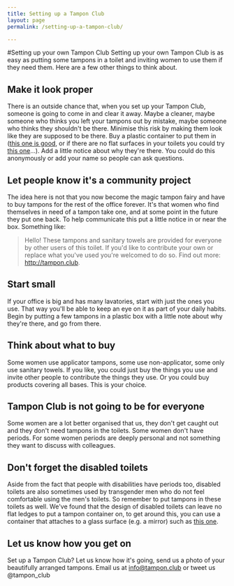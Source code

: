 ```yaml
---
title: Setting up a Tampon Club
layout: page
permalink: /setting-up-a-tampon-club/

---
```


#Setting up your own Tampon Club
Setting up your own Tampon Club is as easy as putting some tampons in a toilet and inviting women to use them if they need them. Here are a few other things to think about.

## Make it look proper
There is an outside chance that, when you set up your Tampon Club, someone is going to come in and clear it away. Maybe a cleaner, maybe someone who thinks you left your tampons out by mistake, maybe someone who thinks they shouldn't be there. Minimise this risk by making them look like they are supposed to be there. Buy a plastic container to put them in ([this one is good](http://www.muji.eu/pages/online.asp?Sec=17&Sub=80&PID=1667), or if there are no flat surfaces in your toilets you could try [this one](http://www.amazon.co.uk/gp/product/B0014XQC90?psc=1&redirect=true&ref_=oh_aui_detailpage_o00_s00)&hellip;). Add a little notice about why they're there. You could do this anonymously or add your name so people can ask questions.

## Let people know it's a community project
The idea here is not that you now become the magic tampon fairy and have to buy tampons for the rest of the office forever. It's that women who find themselves in need of a tampon take one, and at some point in the future they put one back. To help communicate this put a little notice in or near the box. Something like:

> Hello! These tampons and sanitary towels are provided for everyone by other users of this toilet. If you'd like to contribute your own or replace what you've used you're welcomed to do so. Find out more: http://tampon.club.

## Start small
If your office is big and has many lavatories, start with just the ones you use. That way you'll be able to keep an eye on it as part of your daily habits. Begin by putting a few tampons in a plastic box with a little note about why they're there, and go from there.

## Think about what to buy
Some women use applicator tampons, some use non-applicator, some only use sanitary towels. If you like, you could just buy the things you use and invite other people to contribute the things they use. Or you could buy products covering all bases. This is your choice.

## Tampon Club is not going to be for everyone
Some women are a lot better organised that us, they don't get caught out and they don't need tampons in the toilets. Some women don't have periods. For some women periods are deeply personal and not something they want to discuss with colleagues.

## Don't forget the disabled toilets
Aside from the fact that people with disabilities have periods too, disabled toilets are also sometimes used by transgender men who do not feel comfortable using the men's toilets. So remember to put tampons in these toilets as well. We've found that the design of disabled toilets can leave no flat ledges to put a tampon container on, to get around this, you can use a container that attaches to a glass surface (e.g. a mirror) such as [this one](http://www.amazon.co.uk/gp/product/B0014XQC90?psc=1&redirect=true&ref_=oh_aui_detailpage_o00_s00). 

## Let us know how you get on
Set up a Tampon Club? Let us know how it's going, send us a photo of your beautifully arranged tampons. Email us at info@tampon.club or tweet us @tampon_club